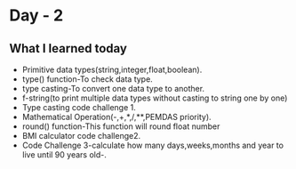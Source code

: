 # Day - 2

## What I learned today

- Primitive data types(string,integer,float,boolean).
- type() function-To check data type.
- type casting-To convert one data type to another.
- f-string(to print multiple data types without casting to string one by one)
- Type casting code challenge 1.
- Mathematical Operation(-,+,*,/,**,PEMDAS priority).
- round() function-This function will round float number
- BMI calculator code challenge2.
- Code Challenge 3-calculate how many days,weeks,months and year to live until 90 years old-.
